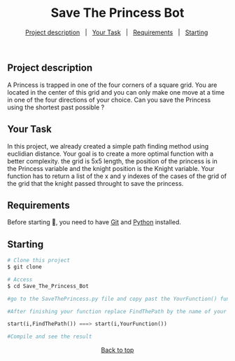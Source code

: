 <h1 align="center">Save The Princess Bot</h1>

<p align="center">
  <a href="#project-description">Project description</a>   |   
  <a href="#your-task">Your Task</a>   |  
  <a href="#requirements">Requirements</a>   |  
  <a href="#checkered_flag-starting">Starting</a> 
</p>

<br>

## Project description

A Princess is trapped in one of the four corners of a square grid. You are located in the center of this grid and you can only make one move at a time in one of the four directions of your choice. Can you save the Princess using the shortest past possible ?

## Your Task

In this project, we already created a simple path finding method using euclidian distance. Your goal is to create a more optimal function with a better complexity. the grid is 5x5 length, the position of the princess is in the Princess variable and the knight position is the Knight variable. Your function has to return a list of the x and y indexes of the cases of the grid of the grid that the knight passed throught to save the princess.  

## Requirements

Before starting 🏁, you need to have [Git](https://git-scm.com) and [Python](https://www.python.org/downloads/) installed.

## Starting

```bash
# Clone this project
$ git clone

# Access
$ cd Save_The_Princess_Bot

#go to the SaveThePrincess.py file and copy past the YourFunction() function change it's name and start creating your funcion.

```

```Python
#After finishing your function replace FindThePath by the name of your Function

start(i,FindThePath()) ===> start(i,YourFunction())

#Compile and see the result

```

<p align="center">
<a href="#top">Back to top</a>
</p>
